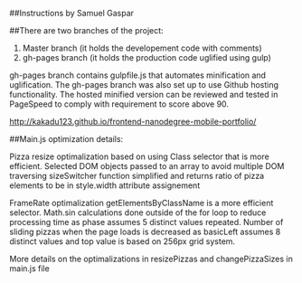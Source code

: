 ##Instructions by Samuel Gaspar

##There are two branches of the project:

1. Master branch (it holds the developement code with comments)
1. gh-pages branch (it holds the production code uglified using gulp)

gh-pages branch contains gulpfile.js that automates minification and uglification. The gh-pages branch was also set up to use Github hosting functionality. The hosted minified version can be reviewed and tested in PageSpeed to comply with requirement to score above 90. 

http://kakadu123.github.io/frontend-nanodegree-mobile-portfolio/

##Main.js optimization details:

   Pizza resize
  optimalization based on using Class selector that is more efficient. Selected DOM objects passed to an array to avoid multiple DOM traversing sizeSwitcher function simplified and returns ratio of pizza elements to be in style.width attribute assignement

   FrameRate optimalization
  getElementsByClassName is a more efficient selector. Math.sin calculations done outside of the for loop to reduce processing time as phase assumes 5 distinct values repeated. Number of sliding pizzas when the page loads is decreased as basicLeft assumes 8 distinct values and top value is based on 256px grid system.

  More details on the optimalizations in resizePizzas and changePizzaSizes in main.js file
